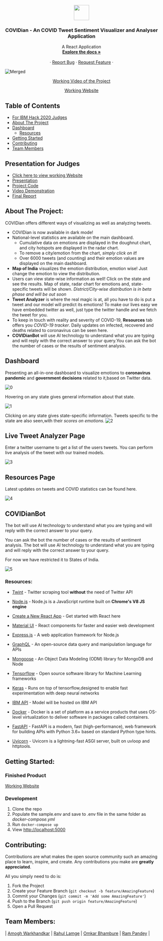 <div  align="center">
    <img src="/client/src/media/logo.png?raw=true" width="50px">
</div>
<h3 align="center"> COVIDian - An COVID Tweet Sentiment Visualizer and Analyser Application </h3>
  <p align="center">
    A React Application
    <br />
    <a href="#"><strong> Explore the docs » </strong></a>
    <br />
    <br />
    ·
    <a href="#">Report Bug</a>
    ·
    <a href="#">Request Feature</a>
    ·
  </p>

![](/client/src/media/banner.png?raw=true "Merged")

<div align="center">

[Working Video of the Project](https://drive.google.com/file/d/17-qquI2mjYX6xW0koSNeETowm-l-jzAs/view)

</div>
<div align="center">

[Working Website](http://ec2-18-206-241-236.compute-1.amazonaws.com:3050/)

</div>

## Table of Contents

- [For IBM Hack 2020 Judges](#presentation-for-judges)
- [About The Project](#about-the-project)
- [Dashboard](#dashboard)
  - [Resources](#resources)
- [Getting Started](#getting-started)
- [Contributing](#contributing)
- [Team Members](#team-members)

## Presentation for Judges

- [Click here to view working Website](http://ec2-18-206-241-236.compute-1.amazonaws.com:3050/)
- [Presentation](/presentation/IBM_1800_Presentation.pdf)
- [Project Code](https://github.com/SmartPracticeschool/SBSPS-Challenge-1800-Sentiment-Analysis-of-COVID-19-Tweets-Visualization-Dashboard)
- [Video Demonstration](https://drive.google.com/file/d/17-qquI2mjYX6xW0koSNeETowm-l-jzAs/view)
- [Final Report](/presentation/IBM_1800_Report.docx)

## About The Project:

COVIDian offers different ways of visualizing as well as analyzing tweets.

- COVIDian is now available in dark mode!
- National-level statistics are available on the main dashboard.
  - Cumulative data on emotions are displayed in the doughnut chart, and city hotspots are displayed in the radar chart.
  - To remove a city/emotion from the chart, _simply click on it_!
  - Over 6000 tweets (and counting) and their emotion values are displayed on the main dashboard.
- **Map of India** visualizes the emotion distribution, emotion wise! Just change the emotion to view the distribution.
- Users can view state-wise information as well! Click on the state and see the results. Map of state, radar chart for emotions and, state-specific tweets will be shown. _District/City-wise distribution is in beta phase and will be out soon_
- **Tweet Analyzer** is where the real magic is at, all you have to do is put a tweet and our model will predict its emotions! To make our lives easy we have embedded twitter as well, just type the twitter handle and we fetch the tweet for you.
- To keep in touch with reality and severity of COVID-19, **Resources** tab offers you _COVID-19 tracker_. Daily updates on infected, recovered and deaths related to coronavirus can be seen here.
- **COVIDianBot** will use AI technology to understand what you are typing and will reply with the correct answer to your query.You can ask the bot the number of cases or the results of sentiment analysis.

## Dashboard

Presenting an all-in-one dashboard to visualize emotions to **coronavirus pandemic** and **government decisions** related to it,based on Twitter data.

![0](/media/1.gif?raw=true "Dash1")

Hovering on any state gives general information about that state.

![1](/media/2.PNG?raw=true "Dash2")

Clicking on any state gives state-specific information. Tweets specific to the state are also seen,with their _scores on emotions_.
![2](/media/3.PNG?raw=true "Dash3")

## Live Tweet Analyzer Page

Enter a twitter username to get a list of the users tweets. You can perform live analysis of the tweet with our trained models.

![3](/media/4.PNG?raw=true "Live Tweet")

## Resources Page

Latest updates on tweets and COVID statistics can be found here.

![4](/media/5.png?raw=true "Resources")

## COVIDianBot

The bot will use AI technology to understand what you are typing and will reply with the correct answer to your query.

You can ask the bot the number of cases or the results of sentiment analysis. The bot will use AI technology to understand what you are typing and will reply with the correct answer to your query.

For now we have restricted it to States of India.

![5](/media/7.png?raw=true "Bot")

### Resources:

- [Twint](https://github.com/twintproject/twint) - Twitter scraping tool **without** the need of Twitter API

- [Node.js](https://nodejs.org/en/) - Node.js is a JavaScript runtime built on **Chrome's V8 JS engine**

- [Create a New React App](https://reactjs.org/docs/create-a-new-react-app.html) - Get started with React here

- [Material UI](https://material-ui.com/) - React components for faster and easier web development

- [Express.js](https://expressjs.com/) - A web application framework for Node.js

- [GraphQL](https://graphql.org/) - An open-source data query and manipulation language for APIs

- [Mongoose](https://mongoosejs.com/docs/) - An Object Data Modeling (ODM) library for MongoDB and Node

- [Tensorflow](https://www.tensorflow.org/) - Open source software library for Machine Learning frameworks

- [Keras](https://keras.io/) - Runs on top of tensorflow,designed to enable fast experimentation with deep neural networks

- [IBM API](https://www.ibm.com/in-en/cloud/api-connect) - Model will be hosted on IBM API

- [Docker](https://www.docker.com/) - Docker is a set of platform as a service products that uses OS-level virtualization to deliver software in packages called containers.

- [FastAPI](https://fastapi.tiangolo.com/) - FastAPI is a modern, fast (high-performance), web framework for building APIs with Python 3.6+ based on standard Python type hints.

- [Uvicorn](https://www.uvicorn.org/) - Uvicorn is a lightning-fast ASGI server, built on uvloop and httptools.

## Getting Started:

### Finished Product

[Working Website](http://ec2-18-206-241-236.compute-1.amazonaws.com:3050/)

### Development

1. Clone the repo
2. Populate the sample.env and save to .env file in the same folder as _docker-compose.yml_
3. Run `docker-compose up`
4. View [http://localhost:5000](http://localhost:5000)

## Contributing:

Contributions are what makes the open source community such an amazing place to learn, inspire, and create. Any contributions you make are **greatly appreciated**.

All you simply need to do is:

1. Fork the Project
2. Create your Feature Branch (`git checkout -b feature/AmazingFeature`)
3. Commit your Changes (`git commit -m 'Add some AmazingFeature'`)
4. Push to the Branch (`git push origin feature/AmazingFeature`)
5. Open a Pull Request

## Team Members:

| [Amogh Warkhandkar](https://github.com/amogh-w) | [Rahul Lamge](https://github.com/rlamge) | [Omkar Bhambure](https://github.com/blablabluomie) | [Ram Pandey](https://github.com/rampa2510) |
